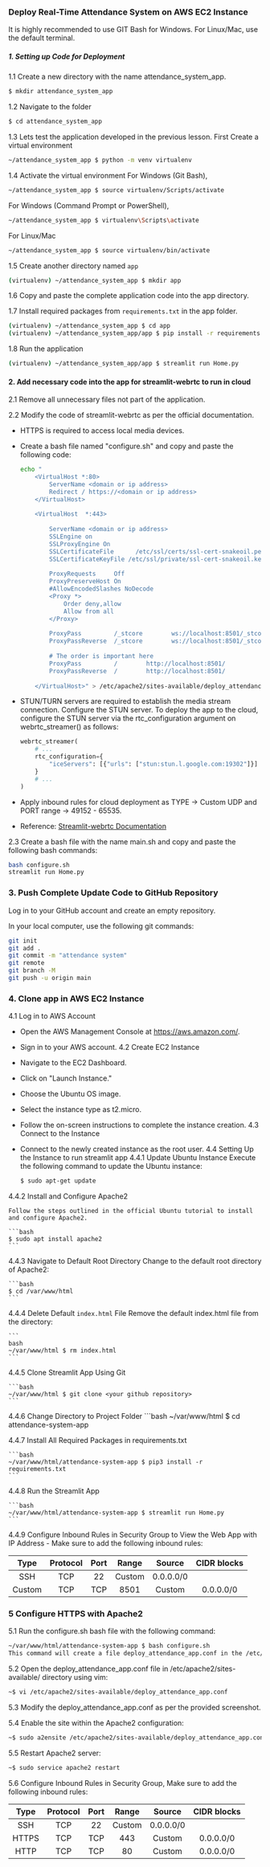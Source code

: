 ### Deploy Real-Time Attendance System on AWS EC2 Instance
It is highly recommended to use GIT Bash for Windows. For Linux/Mac, use the default terminal.

##### 1. Setting up Code for Deployment
1.1 Create a new directory with the name attendance_system_app.
```bash
$ mkdir attendance_system_app
```

1.2 Navigate to the folder
```bash
$ cd attendance_system_app
```

1.3 Lets test the application developed in the previous lesson. First Create a virtual environment

```bash
~/attendance_system_app $ python -m venv virtualenv
```

1.4 Activate the virtual environment
For Windows (Git Bash),
```bash
~/attendance_system_app $ source virtualenv/Scripts/activate
```
For Windows (Command Prompt or PowerShell),
```bash
~/attendance_system_app $ virtualenv\Scripts\activate
```
For Linux/Mac
```bash
~/attendance_system_app $ source virtualenv/bin/activate
```
1.5 Create another directory named `app`
```bash
(virtualenv) ~/attendance_system_app $ mkdir app
```

1.6 Copy and paste the complete application code into the app directory.

1.7 Install required packages from `requirements.txt` in the app folder.
```bash
(virtualenv) ~/attendance_system_app $ cd app
(virtualenv) ~/attendance_system_app/app $ pip install -r requirements.txt
```

1.8 Run the application
```bash
(virtualenv) ~/attendance_system_app/app $ streamlit run Home.py
```

#### 2. Add necessary code into the app for streamlit-webrtc to run in cloud 
2.1 Remove all unnecessary files not part of the application.

2.2 Modify the code of streamlit-webrtc as per the official documentation.

  - HTTPS is required to access local media devices.

  - Create a bash file named "configure.sh" and copy and paste the following code:
    ```bash
    echo "
        <VirtualHost *:80>
            ServerName <domain or ip address>
            Redirect / https://<domain or ip address>
        </VirtualHost> 
        
        <VirtualHost  *:443>
        
            ServerName <domain or ip address>
            SSLEngine on
            SSLProxyEngine On
            SSLCertificateFile      /etc/ssl/certs/ssl-cert-snakeoil.pem
            SSLCertificateKeyFile /etc/ssl/private/ssl-cert-snakeoil.key
        
            ProxyRequests     Off
            ProxyPreserveHost On
            #AllowEncodedSlashes NoDecode
            <Proxy *>
                Order deny,allow
                Allow from all
            </Proxy>
        
            ProxyPass         /_stcore        ws://localhost:8501/_stcore
            ProxyPassReverse  /_stcore        ws://localhost:8501/_stcore
        
            # The order is important here
            ProxyPass         /        http://localhost:8501/
            ProxyPassReverse  /        http://localhost:8501/
        
        </VirtualHost>" > /etc/apache2/sites-available/deploy_attendance_app.conf
    ```
  - STUN/TURN servers are required to establish the media stream connection.
    Configure the STUN server. To deploy the app to the cloud, configure the STUN server via the rtc_configuration argument on webrtc_streamer() as follows:
    
    ```python
    webrtc_streamer(
        # ...
        rtc_configuration={
            "iceServers": [{"urls": ["stun:stun.l.google.com:19302"]}]
        }
        # ...
    )
    ```
  - Apply inbound rules for cloud deployment as TYPE -> Custom UDP and PORT range -> 49152 - 65535.

  - Reference: [Streamlit-webrtc Documentation](https://github.com/whitphx/streamlit-webrtc?tab=readme-ov-file#serving-from-remote-host)

2.3 Create a bash file with the name main.sh and copy and paste the following bash commands:

  ```bash
  bash configure.sh
  streamlit run Home.py
  ```

### 3. Push Complete Update Code to GitHub Repository
Log in to your GitHub account and create an empty repository.

In your local computer, use the following git commands:

```bash
git init
git add .
git commit -m "attendance system"
git remote
git branch -M
git push -u origin main
```
### 4. Clone app in AWS EC2 Instance
4.1 Log in to AWS Account
  - Open the AWS Management Console at https://aws.amazon.com/.
  - Sign in to your AWS account.
4.2 Create EC2 Instance
  - Navigate to the EC2 Dashboard.
  - Click on "Launch Instance."
  - Choose the Ubuntu OS image.
  - Select the instance type as t2.micro.
  - Follow the on-screen instructions to complete the instance creation.
4.3 Connect to the Instance
  - Connect to the newly created instance as the root user.
4.4 Setting Up the Instance to run streamlit app
  4.4.1 Update Ubuntu Instance
    Execute the following command to update the Ubuntu instance:
    
    ```bash
    $ sudo apt-get update
    ```
    
  4.4.2 Install and Configure Apache2
  
    Follow the steps outlined in the official Ubuntu tutorial to install and configure Apache2.
    
    ```bash
    $ sudo apt install apache2
    ```
    
  4.4.3 Navigate to Default Root Directory
  Change to the default root directory of Apache2:
  
    ```bash
    $ cd /var/www/html
    ```
    
  4.4.4 Delete Default `index.html` File
  Remove the default index.html file from the directory:
  
    ```
    bash
    ~/var/www/html $ rm index.html
    ```
    
  4.4.5 Clone Streamlit App Using Git
  
    ```bash
    ~/var/www/html $ git clone <your github repository>
    ```
    
  4.4.6 Change Directory to Project Folder
    ```bash
    ~/var/www/html $ cd attendance-system-app
    
  4.4.7 Install All Required Packages in requirements.txt
  
    ```bash
    ~/var/www/html/attendance-system-app $ pip3 install -r requirements.txt
    ```
    
  4.4.8 Run the Streamlit App
  
    ```bash
    ~/var/www/html/attendance-system-app $ streamlit run Home.py
    ```
    
  4.4.9 Configure Inbound Rules in Security Group to View the Web App with IP Address
    - Make sure to add the following inbound rules:
    
| Type | Protocol | Port | Range | Source | CIDR blocks|
| :---: | :---: | :---: | :---: | :---: | :---: |
| SSH | TCP | 22 | Custom | 0.0.0.0/0 |
| Custom | TCP | TCP |8501 | Custom | 0.0.0.0/0 |
    
    
### 5 Configure HTTPS with Apache2
5.1 Run the configure.sh bash file with the following command:

```bash
~/var/www/html/attendance-system-app $ bash configure.sh
This command will create a file deploy_attendance_app.conf in the /etc/apache2/sites-available/ directory.
```

5.2 Open the deploy_attendance_app.conf file in /etc/apache2/sites-available/ directory using vim:

```bash
~$ vi /etc/apache2/sites-available/deploy_attendance_app.conf
```

5.3 Modify the deploy_attendance_app.conf as per the provided screenshot.

5.4 Enable the site within the Apache2 configuration:

```bash
~$ sudo a2ensite /etc/apache2/sites-available/deploy_attendance_app.conf
```

5.5 Restart Apache2 server:

```bash
~$ sudo service apache2 restart
```

5.6 Configure Inbound Rules in Security Group, Make sure to add the following inbound rules:

| Type | Protocol | Port | Range | Source | CIDR blocks|
| :---: | :---: | :---: | :---: | :---: | :---: |
| SSH | TCP | 22 | Custom | 0.0.0.0/0 |
| HTTPS | TCP | TCP | 443 | Custom | 0.0.0.0/0 |
| HTTP | TCP | TCP | 80 | Custom | 0.0.0.0/0 |
